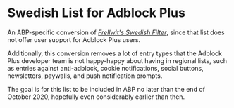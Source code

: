 # Swedish List for Adblock Plus

An ABP-specific conversion of *[Frellwit's Swedish Filter](https://github.com/lassekongo83/Frellwits-filter-lists)*, since that list does not offer user support for Adblock Plus users.

Additionally, this conversion removes a lot of entry types that the Adblock Plus developer team is not happy-happy about having in regional lists, such as entries against anti-adblock, cookie notifications, social buttons, newsletters, paywalls, and push notification prompts.

The goal is for this list to be included in ABP no later than the end of October 2020, hopefully even considerably earlier than then.
